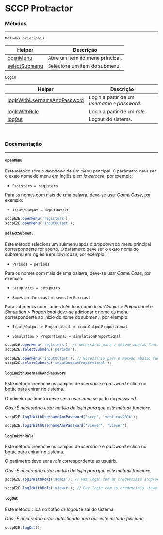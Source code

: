 # SCCP Protractor

### Métodos
-----------

`Métodos principais`

| Helper | Descrição |
| ------ | ------ |
| [openMenu](#openmenu) | Abre um item do menu principal. |
| [selectSubmenu](#selectsubmenu) | Seleciona um item do submenu. |

`Login`

| Helper | Descrição |
| ------ | ------ |
| [logInWithUsernameAndPassword](#loginwithusernameandpassword) | Login a partir de um *username* e *password*. |
| [logInWithRole](#loginwithrole) | Login a partir de um *role*. |
| [logOut](#logout) | Logout do sistema. |

&nbsp;

### Documentação
----------------

#### ```openMenu```
Este método abre o *dropdown* de um menu principal. O parâmetro deve ser o
exato nome do menu em Inglês e em *lowercase*, por exemplo:

- `Registers = registers`

Para os nomes com mais de uma palavra, deve-se usar *Camel Case*, por exemplo:

- `Input/Output = inputOutput`

```javascript
sccpE2E.openMenu('registers');
sccpE2E.openMenu('inputOutput');
```

#### ```selectSubmenu```
Este método seleciona um submenu após o *dropdown* do menu principal correspondente
for aberto. O parâmetro deve ser o exato nome do submenu em Inglês e em
*lowercase*, por exemplo:

- `Periods = periods`

Para os nomes com mais de uma palavra, deve-se usar *Camel Case*, por exemplo:

- `Setup Kits = setupKits`

- `Semester Forecast = semesterForecast`

Para submenus com nomes idênticos como *Input/Output > Proportional* e
*Simulation > Proportional* deve-se adicionar o nome do menu correspondente
ao início do nome do submenu, por exemplo:

- `Input/Output > Proportional = inputOutputProportional`

- `Simulation > Proportional = simulationProportional`

```javascript
sccpE2E.openMenu('registers'); // Necessário para o método abaixo funcionar
sccpE2E.selectSubmenu('periods');

sccpE2E.openMenu('inputOutput'); // Necessário para o método abaixo funcionar
sccpE2E.selectSubmenu('inputOutputProportional');
```

#### ```logInWithUsernameAndPassword```
Este método preenche os campos de *username* e *password* e clica no botão
para entrar no sistema.

O primeiro parâmetro deve ser o *username* seguido do *password*.

*Obs.: É necessário estar na tela de login para que este método funcione.*

```javascript
sccpE2E.logInWithUsernameAndPassword('sccp', 'venturus2016');

sccpE2E.logInWithUsernameAndPassword('viewer', 'viewer');
```

#### ```logInWithRole```
Este método preenche os campos de *username* e *password* e clica no botão
para entrar no sistema.

O parâmetro deve ser a *role* correspondente ao usuário.

*Obs.: É necessário estar na tela de login para que este método funcione.*

```javascript
sccpE2E.logInWithRole('admin'); // Faz login com as credenciais sccp/venturus2016

sccpE2E.logInWithRole('viewer'); // Faz login com as credenciais viewer/viewer
```

#### ```logOut```
Este método clica no botão de *logout* e sai do sistema.

*Obs.: É necessário estar autenticado para que este método funcione.*

```javascript
sccpE2E.logOut();
```
